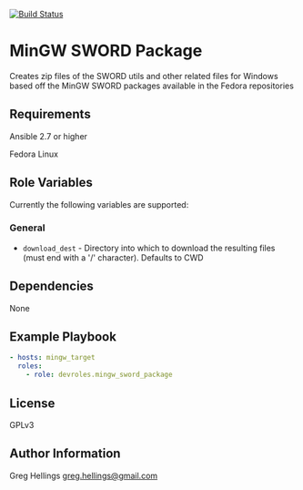 [![Build Status](https://github.com/devroles/mingw_sword_package/workflows/Make%20zips/badge.svg)](https://github.com/devroles/mingw_sword_package/workflows)

MinGW SWORD Package
===========

Creates zip files of the SWORD utils and other related files for Windows
based off the MinGW SWORD packages available in the Fedora repositories

Requirements
------------

Ansible 2.7 or higher

Fedora Linux

Role Variables
--------------

Currently the following variables are supported:

### General

* `download_dest` - Directory into which to download the resulting files (must
  end with a '/' character). Defaults to CWD

Dependencies
------------

None

Example Playbook
----------------

```yaml
- hosts: mingw_target
  roles:
    - role: devroles.mingw_sword_package
```

License
-------

GPLv3

Author Information
------------------

Greg Hellings <greg.hellings@gmail.com>
